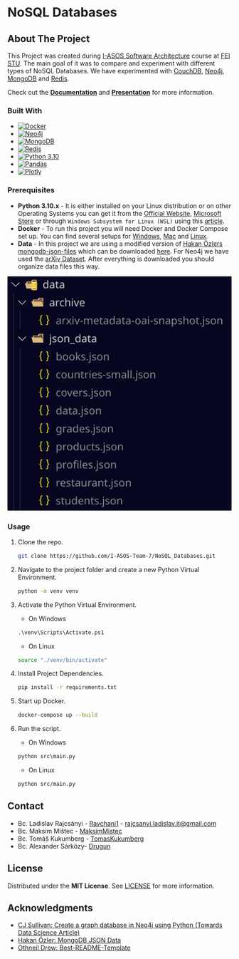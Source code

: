 # NoSQL Databases

## **About The Project**

This Project was created during [I-ASOS Software Architecture](https://uim.fei.stuba.sk/predmet/i-asos/) course at [FEI STU](https://www.fei.stuba.sk/english.html?page_id=793). The main goal of it was to compare and experiment with different types of NoSQL Databases. We have experimented with [CouchDB](https://couchdb.apache.org/), [Neo4j](https://neo4j.com/), [MongoDB](https://www.mongodb.com/) and [Redis](https://redis.io/).

Check out the **[Documentation](https://github.com/I-ASOS-Team-7/NoSQL_Databases/blob/main/doc/I-ASOS_-_NoSQL_Databases_Documentation.pdf)** and **[Presentation](https://github.com/I-ASOS-Team-7/NoSQL_Databases/blob/main/doc/I-ASOS_-_NoSQL_Databases_Presentation.pdf)** for more information.

### **Built With**

* [![Docker][Docker]][Docker-url]
* [![Neo4j][Neo4j]][Neo4j-url]
* [![MongoDB][MongoDB]][MongoDB-url]
* [![Redis][Redis]][Redis-url]
* [![Python 3.10][Python]][Python-url]
* [![Pandas][Pandas]][Pandas-url]
* [![Plotly][Plotly]][Plotly-url]

### **Prerequisites**

* **Python 3.10.x** - It is either installed on your Linux distribution or on other Operating Systems you can get it from the [Official Website](https://www.python.org/downloads/release/python-3100/), [Microsoft Store](https://apps.microsoft.com/store/detail/python-310/9PJPW5LDXLZ5?hl=en-us&gl=US) or through `Windows Subsystem for Linux (WSL)` using this [article](https://medium.com/@rhdzmota/python-development-on-the-windows-subsystem-for-linux-wsl-17a0fa1839d).
* **Docker** - To run this project you will need Docker and Docker Compose set up. You can find several setups for [Windows](https://docs.docker.com/desktop/install/windows-install/), [Mac](https://docs.docker.com/desktop/install/mac-install/) and [Linux](https://docs.docker.com/desktop/install/linux-install/). 
* **Data** - In this project we are using a modified version of [Hakan Özlers mongodb-json-files](https://github.com/ozlerhakan/mongodb-json-files/tree/master/datasets) which can be downloaded [here](https://drive.google.com/drive/folders/1TnD_PGOMWJcGT4znmncVOXfDy-qiy4QR?usp=sharing). For Neo4j we have used the [arXiv Dataset](https://www.kaggle.com/datasets/Cornell-University/arxiv?resource=download). After everything is downloaded you should organize data files this way.

[![Folder Structure][folder-struct-screenshot]](#)

### **Usage**
1. Clone the repo.
   ```sh
   git clone https://github.com/I-ASOS-Team-7/NoSQL_Databases.git
   ```
2. Navigate to the project folder and create a new Python Virtual Environment.
   ```sh
   python -m venv venv
   ```
3. Activate the Python Virtual Environment.
    - On Windows
    ```cmd
    .\venv\Scripts\Activate.ps1
    ```
    - On Linux
    ```sh
    source "./venv/bin/activate"
    ```

4. Install Project Dependencies.
    ```sh
    pip install -r requirements.txt
    ```

5. Start up Docker.
    ```sh
    docker-compose up --build
    ```

6. Run the script.
    - On Windows
    ```cmd
    python src\main.py
    ```
    - On Linux
    ```sh
    python src/main.py
    ```
## Contact
- Bc. Ladislav Rajcsányi -  [Raychani1](https://github.com/Raychani1)  -  [rajcsanyi.ladislav.it@gmail.com](mailto:rajcsanyi.ladislav.it@gmail.com)
- Bc. Maksim Mištec -  [MaksimMistec](https://github.com/MaksimMistec)
- Bc. Tomáš Kukumberg -  [TomasKukumberg](https://github.com/TomasKukumberg)
- Bc. Alexander Sárközy-  [Drugun](https://github.com/Drugun)

## **License**

Distributed under the **MIT License**. See [LICENSE](https://github.com/I-ASOS-Team-7/NoSQL_Databases/blob/main/LICENSE) for more information.

## **Acknowledgments**
* [CJ Sullivan: Create a graph database in Neo4j using Python (Towards Data Science Article)](https://towardsdatascience.com/create-a-graph-database-in-neo4j-using-python-4172d40f89c4)
* [Hakan Özler: MongoDB JSON Data](https://github.com/ozlerhakan/mongodb-json-files)
* [Othneil Drew: Best-README-Template](https://github.com/othneildrew/Best-README-Template)

<!-- MARKDOWN LINKS & IMAGES -->
[Python]: https://img.shields.io/badge/python-3670A0?style=for-the-badge&logo=python&logoColor=ffdd54
[Python-url]: https://www.python.org/
[Pandas]: https://img.shields.io/badge/pandas-%23150458.svg?style=for-the-badge&logo=pandas&logoColor=white
[Pandas-url]: https://pandas.pydata.org/
[Plotly]: https://img.shields.io/badge/Plotly-%233F4F75.svg?style=for-the-badge&logo=plotly&logoColor=white
[Plotly-url]: https://plotly.com/
[Docker]: https://img.shields.io/badge/docker-%230db7ed.svg?style=for-the-badge&logo=docker&logoColor=white
[Docker-url]: https://www.docker.com/
[Neo4j]: https://img.shields.io/badge/Neo4j-008CC1?style=for-the-badge&logo=neo4j&logoColor=white
[Neo4j-url]: https://neo4j.com/
[MongoDB]: https://img.shields.io/badge/MongoDB-%234ea94b.svg?style=for-the-badge&logo=mongodb&logoColor=white
[MongoDB-url]: https://www.mongodb.com/
[Redis]: https://img.shields.io/badge/redis-%23DD0031.svg?style=for-the-badge&logo=redis&logoColor=white
[Redis-url]: https://redis.io/

[folder-struct-screenshot]: https://raw.githubusercontent.com/Raychani1/raychani1.github.io/main/projects/python/i_asos_team_7_project/readme_images/data_folder_structure.png
